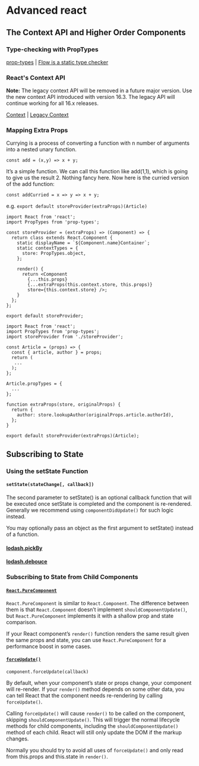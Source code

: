 # Advanced react

## The Context API and Higher Order Components

### Type-checking with PropTypes

[prop-types](https://www.npmjs.com/package/prop-types) | [Flow is a static type checker](https://flow.org/)

### React's Context API

**Note:**
The legacy context API will be removed in a future major version. Use the new context API introduced with version 16.3. The legacy API will continue working for all 16.x releases.

[Context](https://reactjs.org/docs/context.html) | [Legacy Context](https://reactjs.org/docs/context.html)


### Mapping Extra Props

Currying is a process of converting a function with n number of arguments into a nested unary function.

`const add = (x,y) => x + y;`

It’s a simple function. We can call this function like add(1,1), which is going to give us the result 2. Nothing fancy here. Now here is the curried version of the add function:

`const addCurried = x => y => x + y;`

e.g. `export default storeProvider(extraProps)(Article)`

```
import React from 'react';
import PropTypes from 'prop-types';

const storeProvider = (extraProps) => (Component) => {
  return class extends React.Component {
    static displayName = `${Component.name}Container`;
    static contextTypes = {
      store: PropTypes.object,
    };

    render() {
      return <Component
        {...this.props}
        {...extraProps(this.context.store, this.props)}
        store={this.context.store} />;
    }
  };
};

export default storeProvider;
```


```
import React from 'react';
import PropTypes from 'prop-types';
import storeProvider from './storeProvider';

const Article = (props) => {
  const { article, author } = props;
  return (
   ...
  );
};

Article.propTypes = {
  ...
};

function extraProps(store, originalProps) {
  return {
    author: store.lookupAuthor(originalProps.article.authorId),
  };
}

export default storeProvider(extraProps)(Article);
```

## Subscribing to State

### Using the setState Function

#### `setState(stateChange[, callback])`

The second parameter to setState() is an optional callback function that will be executed once setState is completed and the component is re-rendered. Generally we recommend using `componentDidUpdate()` for such logic instead.

You may optionally pass an object as the first argument to setState() instead of a function.

#### [lodash.pickBy](https://lodash.com/docs/4.17.10#pickBy)

#### [lodash.debouce](https://lodash.com/docs/4.17.10#debounce)

### Subscribing to State from Child Components

#### [`React.PureComponent`](https://reactjs.org/docs/react-api.html#reactpurecomponent)

`React.PureComponent` is similar to `React.Component`. The difference between them is that `React.Component` doesn’t implement `shouldComponentUpdate()`, but `React.PureComponent` implements it with a shallow prop and state comparison.

If your React component’s `render()` function renders the same result given the same props and state, you can use `React.PureComponent` for a performance boost in some cases.

#### [`forceUpdate()`](https://reactjs.org/docs/react-component.html#forceupdate)

```
component.forceUpdate(callback)
```

By default, when your component’s state or props change, your component will re-render. If your `render()` method depends on some other data, you can tell React that the component needs re-rendering by calling `forceUpdate()`.

Calling `forceUpdate()` will cause `render()` to be called on the component, skipping `shouldComponentUpdate()`. This will trigger the normal lifecycle methods for child components, including the `shouldComponentUpdate()` method of each child. React will still only update the DOM if the markup changes.

Normally you should try to avoid all uses of `forceUpdate()` and only read from this.props and this.state in `render()`.
